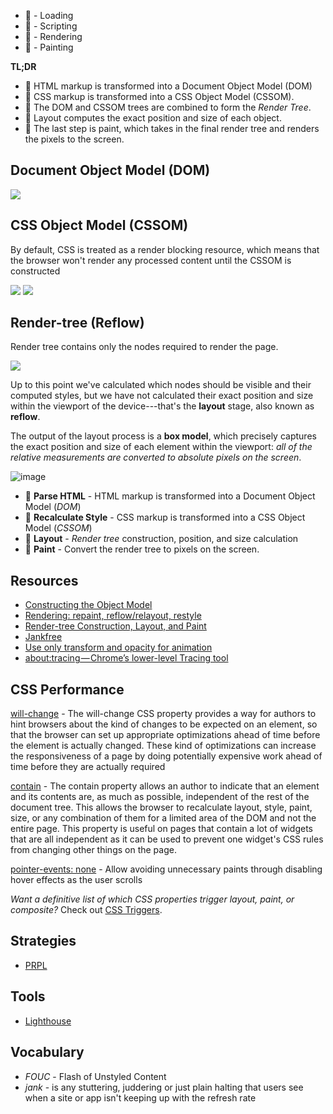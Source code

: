 
- 🔵 - Loading
- 🍋 - Scripting
- 🍆 - Rendering
- 🍏 - Painting


**TL;DR**
- 🔵 HTML markup is transformed into a Document Object Model (DOM)
- 🍆 CSS markup is transformed into a CSS Object Model (CSSOM).
- 🍆 The DOM and CSSOM trees are combined to form the *Render Tree*.
- 🍆 Layout computes the exact position and size of each object.
- 🍏 The last step is paint, which takes in the final render tree and renders the pixels to the screen.


## Document Object Model (DOM)
![](https://developers.google.com/web/fundamentals/performance/critical-rendering-path/images/full-process.png)


## CSS Object Model (CSSOM)
By default, CSS is treated as a render blocking resource, which means that the browser won't render any processed content until the CSSOM is constructed

![](https://developers.google.com/web/fundamentals/performance/critical-rendering-path/images/cssom-construction.png)
![](https://developers.google.com/web/fundamentals/performance/critical-rendering-path/images/cssom-tree.png)

## Render-tree (Reflow)
Render tree contains only the nodes required to render the page.

![](https://developers.google.com/web/fundamentals/performance/critical-rendering-path/images/render-tree-construction.png)

Up to this point we've calculated which nodes should be visible and their computed styles, but we have not calculated their exact position and size within the viewport of the device---that's the **layout** stage, also known as **reflow**.

The output of the layout process is a **box model**, which precisely captures the exact position and size of each element within the viewport: *all of the relative measurements are converted to absolute pixels on the screen*.

![image](https://user-images.githubusercontent.com/616193/51072688-7fa4c400-1675-11e9-82e0-2e9764ce17f0.png)

- 🔵 **Parse HTML** - HTML markup is transformed into a Document Object Model (*DOM*)
- 🍆 **Recalculate Style** - CSS markup is transformed into a CSS Object Model (*CSSOM*)
- 🍆 **Layout** - *Render tree* construction, position, and size calculation
- 🍏 **Paint** - Convert the render tree to pixels on the screen.



## Resources
- [Constructing the Object Model](https://developers.google.com/web/fundamentals/performance/critical-rendering-path/constructing-the-object-model)
- [Rendering: repaint, reflow/relayout, restyle](http://www.phpied.com/rendering-repaint-reflowrelayout-restyle/)
- [Render-tree Construction, Layout, and Paint](https://developers.google.com/web/fundamentals/performance/critical-rendering-path/render-tree-construction)
- [Jankfree](http://jankfree.org/)
- [Use only transform and opacity for animation](https://aerotwist.com/blog/flip-your-animations/)
- [about:tracing — Chrome’s lower-level Tracing tool](https://docs.google.com/presentation/d/1Lq2DD28CGa7bxawVH_2OcmyiTiBn74dvC6vn2essroY/edit#slide=id.g1a504e63c9_2_84)



## CSS Performance

[will-change](https://developer.mozilla.org/en/docs/Web/CSS/will-change) - The will-change CSS property provides a way for authors to hint browsers about the kind of changes to be expected on an element, so that the browser can set up appropriate optimizations ahead of time before the element is actually changed. These kind of optimizations can increase the responsiveness of a page by doing potentially expensive work ahead of time before they are actually required

[contain](https://developer.mozilla.org/en-US/docs/Web/CSS/contain) - The contain property allows an author to indicate that an element and its contents are, as much as possible, independent of the rest of the document tree. This allows the browser to recalculate layout, style, paint, size, or any combination of them for a limited area of the DOM and not the entire page. This property is useful on pages that contain a lot of widgets that are all independent as it can be used to prevent one widget's CSS rules from changing other things on the page.

[pointer-events: none](https://www.thecssninja.com/css/pointer-events-60fps) -  Allow avoiding unnecessary paints through disabling hover effects as the user scrolls


*Want a definitive list of which CSS properties trigger layout, paint, or composite?* Check out [CSS Triggers](https://csstriggers.com/).

## Strategies
- [PRPL](https://developers.google.com/web/fundamentals/performance/prpl-pattern/)


## Tools
- [Lighthouse](https://developers.google.com/web/tools/lighthouse/)

## Vocabulary
- *FOUC* - Flash of Unstyled Content
- *jank* - is any stuttering, juddering or just plain halting that users see when a site or app isn't keeping up with the refresh rate

